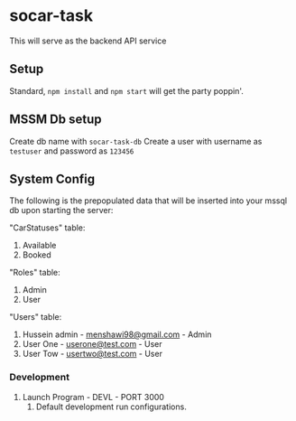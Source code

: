 # socar-task

This will serve as the backend API service


## Setup

Standard, `npm install` and `npm start` will get the party poppin'.

## MSSM Db setup

Create db name with `socar-task-db`
Create a user with username as `testuser` and password as `123456`

## System Config

The following is the prepopulated data that will be inserted into your mssql db upon starting the server:

"CarStatuses" table:
1. Available
2. Booked

"Roles" table:
1. Admin
2. User

"Users" table:
1. Hussein admin - menshawi98@gmail.com - Admin
2. User One - userone@test.com - User
3. User Tow - usertwo@test.com - User



### Development

1. Launch Program - DEVL - PORT 3000
    1. Default development run configurations.
